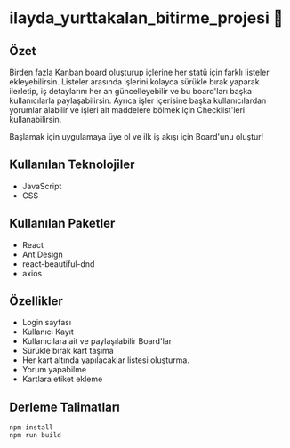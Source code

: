 
# ilayda_yurttakalan_bitirme_projesi :wave:

## Özet

  

Birden fazla Kanban board oluşturup içlerine her statü için farklı listeler ekleyebilirsin. Listeler arasında işlerini kolayca sürükle bırak yaparak ilerletip, iş detaylarını her an güncelleyebilir ve bu board'ları başka kullanıcılarla paylaşabilirsin. Ayrıca işler içerisine başka kullanıcılardan yorumlar alabilir ve işleri alt maddelere bölmek için Checklist'leri kullanabilirsin.

  

Başlamak için uygulamaya üye ol ve ilk iş akışı için Board'unu oluştur!

## Kullanılan Teknolojiler

- JavaScript
- CSS

## Kullanılan Paketler

- React
- Ant Design
- react-beautiful-dnd
- axios

 ##   Özellikler
 - Login sayfası 
 - Kullanıcı Kayıt
 - Kullanıcılara ait ve paylaşılabilir Board'lar
 - Sürükle bırak kart taşıma
 - Her kart altında yapılacaklar listesi oluşturma.
 - Yorum yapabilme
 - Kartlara etiket ekleme

## Derleme Talimatları
```
npm install
npm run build
```